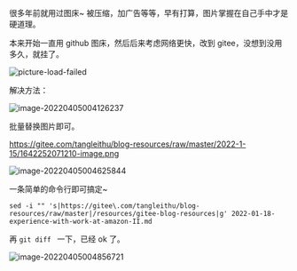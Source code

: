 



很多年前就用过图床~ 被压缩，加广告等等，早有打算，图片掌握在自己手中才是硬道理。



本来开始一直用 github 图床，然后后来考虑网络更快，改到 gitee，没想到没用多久，就挂了。



![picture-load-failed](/Users/tanglei/github/hexo.tanglei.name/resources/fix-gitee-pictures-link/picture-load-failed.png)![]()



解决方法：

![image-20220405004126237](/Users/tanglei/github/hexo.tanglei.name/resources/fix-gitee-pictures-link/image-20220405004126237.png)



批量替换图片即可。 

https://gitee.com/tangleithu/blog-resources/raw/master/2022-1-15/1642252071210-image.png



![image-20220405004625844](/Users/tanglei/github/hexo.tanglei.name/resources/fix-gitee-pictures-link/image-20220405004625844.png)

一条简单的命令行即可搞定~

``````shell
sed -i "" 's|https://gitee\.com/tangleithu/blog-resources/raw/master|/resources/gitee-blog-resources|g' 2022-01-18-experience-with-work-at-amazon-II.md
``````



再 `git diff ` 一下，已经 ok 了。 

![image-20220405004856721](/Users/tanglei/github/hexo.tanglei.name/resources/fix-gitee-pictures-link/image-20220405004856721.png)
